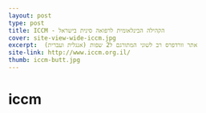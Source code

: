 ```yaml
---
layout: post
type: post
title: ICCM - הקהילה הבינלאומית לרפואה סינית בישראל
cover: site-view-wide-iccm.jpg
excerpt:  אתר וורדפרס רב לשוני המתורגם ל2 שפות (אנגלית ועברית)
site-link: http://www.iccm.org.il/
thumb: iccm-butt.jpg
---
```


<h1>iccm</h1>
